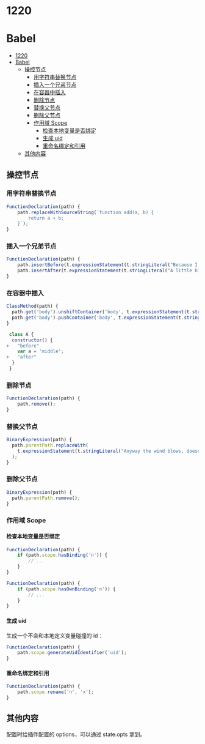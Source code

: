 # 1220

# Babel   

<!-- TOC -->

- [1220](#1220)
- [Babel](#babel)
  - [操控节点](#操控节点)
    - [用字符串替换节点](#用字符串替换节点)
    - [插入一个兄弟节点](#插入一个兄弟节点)
    - [在容器中插入](#在容器中插入)
    - [删除节点](#删除节点)
    - [替换父节点](#替换父节点)
    - [删除父节点](#删除父节点)
    - [作用域 Scope](#作用域-scope)
      - [检查本地变量是否绑定](#检查本地变量是否绑定)
      - [生成 uid](#生成-uid)
      - [重命名绑定和引用](#重命名绑定和引用)
  - [其他内容](#其他内容)

<!-- /TOC -->

## 操控节点      

### 用字符串替换节点     

```js
FunctionDeclaration(path) {
    path.replaceWithSourceString(`function add(a, b) {
        return a + b;
    }`);
}
```    

### 插入一个兄弟节点     

```js
FunctionDeclaration(path) {
    path.insertBefore(t.expressionStatement(t.stringLiteral("Because I'm easy come, easy go.")));
    path.insertAfter(t.expressionStatement(t.stringLiteral("A little high, little low.")));
}
```    

### 在容器中插入     

```js
ClassMethod(path) {
  path.get('body').unshiftContainer('body', t.expressionStatement(t.stringLiteral('before')));
  path.get('body').pushContainer('body', t.expressionStatement(t.stringLiteral('after')));
}

 class A {
  constructor() {
+   "before"
    var a = 'middle';
+   "after"
  }
 }
```    

### 删除节点     

```js
FunctionDeclaration(path) {
    path.remove();
}
```     

### 替换父节点    

```js
BinaryExpression(path) {
  path.parentPath.replaceWith(
    t.expressionStatement(t.stringLiteral("Anyway the wind blows, doesn't really matter to me, to me."))
  );
}
```      

### 删除父节点    

```js
BinaryExpression(path) {
  path.parentPath.remove();
}
```     

### 作用域 Scope    

#### 检查本地变量是否绑定    

```js
FunctionDeclaration(path) {
    if (path.scope.hasBinding('n')) {
        // ...
    }
}

FunctionDeclaration(path) {
    if (path.scope.hasOwnBinding('n')) {
        // ...
    }
}
```     

#### 生成 uid    

生成一个不会和本地定义变量碰撞的 id：    

```js
FunctionDeclaration(path) {
    path.scope.generateUidIdentifier('uid');
}
```     

#### 重命名绑定和引用    

```js
FunctionDeclaration(path) {
    path.scope.rename('n', 'x');
}
```     

## 其他内容    

配置时给插件配置的 options，可以通过 state.opts 拿到。    


